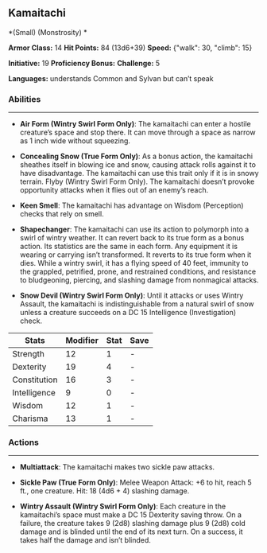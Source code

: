 ## Kamaitachi
*(Small) (Monstrosity) *

**Armor Class:** 14
**Hit Points:** 84 (13d6+39)
**Speed:** {"walk": 30, "climb": 15}

**Initiative:** 19
**Proficiency Bonus:**
**Challenge:** 5

**Languages:** understands Common and Sylvan but can’t speak

### Abilities
 --- 
- **Air Form (Wintry Swirl Form Only)**: The kamaitachi can enter a hostile creature’s space and stop there. It can move through a space as narrow as 1 inch wide without squeezing.

- **Concealing Snow (True Form Only)**: As a bonus action, the kamaitachi sheathes itself in blowing ice and snow, causing attack rolls against it to have disadvantage. The kamaitachi can use this trait only if it is in snowy terrain. Flyby (Wintry Swirl Form Only). The kamaitachi doesn’t provoke opportunity attacks when it flies out of an enemy’s reach.

- **Keen Smell**: The kamaitachi has advantage on Wisdom (Perception) checks that rely on smell.

- **Shapechanger**: The kamaitachi can use its action to polymorph into a swirl of wintry weather. It can revert back to its true form as a bonus action. Its statistics are the same in each form. Any equipment it is wearing or carrying isn’t transformed. It reverts to its true form when it dies. While a wintry swirl, it has a flying speed of 40 feet, immunity to the grappled, petrified, prone, and restrained conditions, and resistance to bludgeoning, piercing, and slashing damage from nonmagical attacks.

- **Snow Devil (Wintry Swirl Form Only)**: Until it attacks or uses Wintry Assault, the kamaitachi is indistinguishable from a natural swirl of snow unless a creature succeeds on a DC 15 Intelligence (Investigation) check.



| Stats | Modifier | Stat | Save
| ---- | ---- | ---- | ---- |
| Strength | 12 | 1 | - |
| Dexterity | 19 | 4 | - |
| Constitution | 16 | 3 | - |
| Intelligence | 9 | 0 | - |
| Wisdom | 12 | 1 | - |
| Charisma | 13 | 1 | - |

### Actions
 --- 
- **Multiattack**: The kamaitachi makes two sickle paw attacks.

- **Sickle Paw (True Form Only)**: Melee Weapon Attack: +6 to hit, reach 5 ft., one creature. Hit: 18 (4d6 + 4) slashing damage.

- **Wintry Assault (Wintry Swirl Form Only)**: Each creature in the kamaitachi’s space must make a DC 15 Dexterity saving throw. On a failure, the creature takes 9 (2d8) slashing damage plus 9 (2d8) cold damage and is blinded until the end of its next turn. On a success, it takes half the damage and isn’t blinded.

